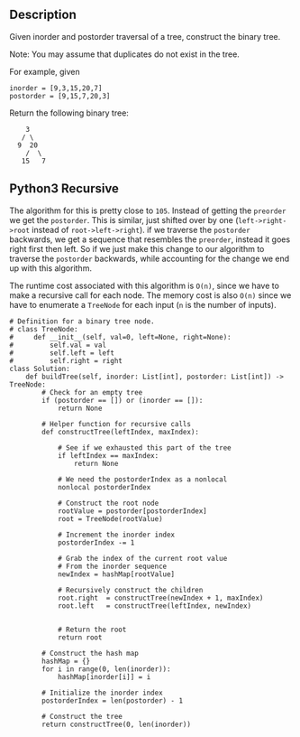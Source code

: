 ## Description

Given inorder and postorder traversal of a tree, construct the binary tree.

Note:
You may assume that duplicates do not exist in the tree.

For example, given

```
inorder = [9,3,15,20,7]
postorder = [9,15,7,20,3]
```

Return the following binary tree:

```
    3
   / \
  9  20
    /  \
   15   7
```

## Python3 Recursive

The algorithm for this is pretty close to `105`. Instead of getting the `preorder` we get the `postorder`. This is similar, just shifted over by one (`left->right->root` instead of `root->left->right`). if we traverse the `postorder` backwards, we get a sequence that resembles the `preorder`, instead it goes right first then left. So if we just make this change to our algorithm to traverse the `postorder` backwards, while accounting for the change we end up with this algorithm.

The runtime cost associated with this algorithm is `O(n)`, since we have to make a recursive call for each node. The memory cost is also `O(n)` since we have to enumerate a `TreeNode` for each input (`n` is the number of inputs).

```
# Definition for a binary tree node.
# class TreeNode:
#     def __init__(self, val=0, left=None, right=None):
#         self.val = val
#         self.left = left
#         self.right = right
class Solution:
    def buildTree(self, inorder: List[int], postorder: List[int]) -> TreeNode:
    	# Check for an empty tree
        if (postorder == []) or (inorder == []):
            return None
        
        # Helper function for recursive calls
        def constructTree(leftIndex, maxIndex):

            # See if we exhausted this part of the tree
            if leftIndex == maxIndex:
                return None
            
        	# We need the postorderIndex as a nonlocal    
            nonlocal postorderIndex
            
            # Construct the root node
            rootValue = postorder[postorderIndex]
            root = TreeNode(rootValue)
            
            # Increment the inorder index
            postorderIndex -= 1

            # Grab the index of the current root value
            # From the inorder sequence 
            newIndex = hashMap[rootValue]
            
            # Recursively construct the children
            root.right  = constructTree(newIndex + 1, maxIndex)
            root.left   = constructTree(leftIndex, newIndex) 

            
            # Return the root
            return root
           
        # Construct the hash map
        hashMap = {}
        for i in range(0, len(inorder)):
            hashMap[inorder[i]] = i
        
        # Initialize the inorder index
        postorderIndex = len(postorder) - 1

        # Construct the tree
        return constructTree(0, len(inorder))
```
